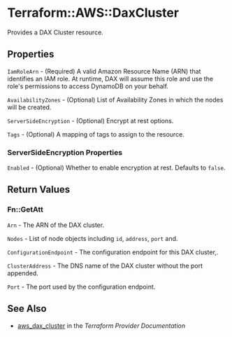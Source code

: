 # Terraform::AWS::DaxCluster

Provides a DAX Cluster resource.

## Properties

`IamRoleArn` - (Required) A valid Amazon Resource Name (ARN) that identifies
an IAM role. At runtime, DAX will assume this role and use the role's
permissions to access DynamoDB on your behalf.

`AvailabilityZones` - (Optional) List of Availability Zones in which the
nodes will be created.

`ServerSideEncryption` - (Optional) Encrypt at rest options.

`Tags` - (Optional) A mapping of tags to assign to the resource.

### ServerSideEncryption Properties

`Enabled` - (Optional) Whether to enable encryption at rest. Defaults to `false`.


## Return Values

### Fn::GetAtt

`Arn` - The ARN of the DAX cluster.

`Nodes` - List of node objects including `id`, `address`, `port` and.

`ConfigurationEndpoint` - The configuration endpoint for this DAX cluster,.

`ClusterAddress` - The DNS name of the DAX cluster without the port appended.

`Port` - The port used by the configuration endpoint.

## See Also

* [aws_dax_cluster](https://www.terraform.io/docs/providers/aws/r/dax_cluster.html) in the _Terraform Provider Documentation_